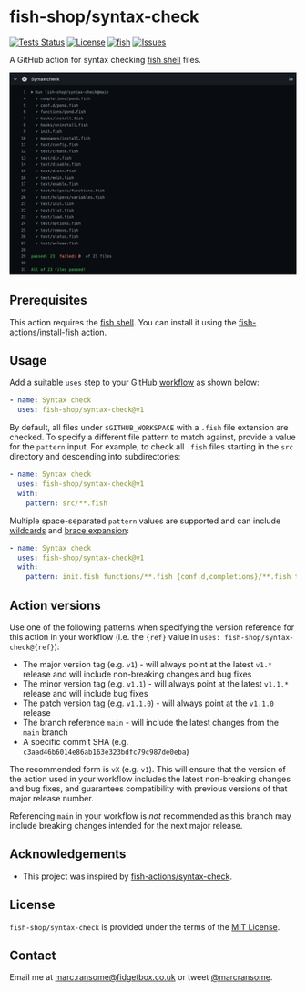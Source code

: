 # fish-shop/syntax-check

[![Tests Status](https://github.com/fish-shop/syntax-check/actions/workflows/test.yml/badge.svg)](https://github.com/fish-shop/syntax-check/actions?query=workflow%3Atests) [![License](https://img.shields.io/badge/license-MIT-blue)](http://opensource.org/licenses/mit-license.php) [![fish](https://img.shields.io/badge/fish-3.2.2-blue)](https://fishshell.com) [![Issues](https://img.shields.io/github/issues/fish-shop/syntax-check)](https://github.com/fish-shop/syntax-check/issues)

A GitHub action for syntax checking [fish shell](https://fishshell.com) files.

<img src="example.png">

## Prerequisites

This action requires the [fish shell](https://fishshell.com). You can install it using the [fish-actions/install-fish](https://github.com/fish-actions/install-fish) action.

## Usage

Add a suitable `uses` step to your GitHub [workflow](https://docs.github.com/en/actions/reference/workflow-syntax-for-github-actions) as shown below:

```yaml
- name: Syntax check
  uses: fish-shop/syntax-check@v1
```

By default, all files under `$GITHUB_WORKSPACE` with a `.fish` file extension are checked. To specify a different file pattern to match against, provide a value for the `pattern` input. For example, to check all `.fish` files starting in the `src` directory and descending into subdirectories:

```yaml
- name: Syntax check
  uses: fish-shop/syntax-check@v1
  with:
    pattern: src/**.fish
```

Multiple space-separated `pattern` values are supported and can include [wildcards](http://fishshell.com/docs/current/index.html#wildcards-globbing) and [brace expansion](http://fishshell.com/docs/current/index.html#brace-expansion):

```yaml
- name: Syntax check
  uses: fish-shop/syntax-check@v1
  with:
    pattern: init.fish functions/**.fish {conf.d,completions}/**.fish tests/???-*.fish
```

## Action versions

Use one of the following patterns when specifying the version reference for this action in your workflow (i.e. the `{ref}` value in `uses: fish-shop/syntax-check@{ref}`):

* The major version tag (e.g. `v1`) - will always point at the latest `v1.*` release and will include non-breaking changes and bug fixes
* The minor version tag (e.g. `v1.1`) - will always point at the latest `v1.1.*` release and will include bug fixes
* The patch version tag (e.g. `v1.1.0`) - will always point at the `v1.1.0` release
* The branch reference `main` - will include the latest changes from the `main` branch
* A specific commit SHA (e.g. `c3aad46b6014e86ab163e323bdfc79c987de0eba`)

The recommended form is `vX` (e.g. `v1`). This will ensure that the version of the action used in your workflow includes the latest non-breaking changes and bug fixes, and guarantees compatibility with previous versions of that major release number.

Referencing `main` in your workflow is _not_ recommended as this branch may include breaking changes intended for the next major release.

## Acknowledgements

* This project was inspired by [fish-actions/syntax-check](https://github.com/fish-actions/syntax-check).

## License
`fish-shop/syntax-check` is provided under the terms of the [MIT License](http://opensource.org/licenses/mit-license.php).

## Contact
Email me at [marc.ransome@fidgetbox.co.uk](mailto:marc.ransome@fidgetbox.co.uk) or tweet [@marcransome](http://www.twitter.com/marcransome).
